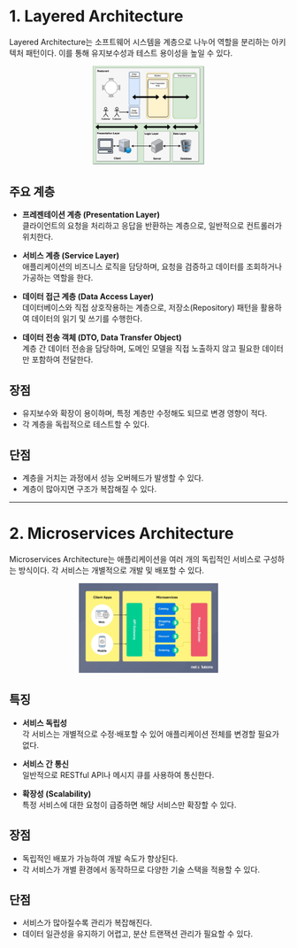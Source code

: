 # 1. Layered Architecture

Layered Architecture는 소프트웨어 시스템을 계층으로 나누어 역할을 분리하는 아키텍처 패턴이다. 이를 통해 유지보수성과 테스트 용이성을 높일 수 있다.

<div align="center">
<img src="./weekly11/layer.webp" width="40%" height="40%">
</div>

## 주요 계층

- **프레젠테이션 계층 (Presentation Layer)**  
  클라이언트의 요청을 처리하고 응답을 반환하는 계층으로, 일반적으로 컨트롤러가 위치한다.

- **서비스 계층 (Service Layer)**  
  애플리케이션의 비즈니스 로직을 담당하며, 요청을 검증하고 데이터를 조회하거나 가공하는 역할을 한다.

- **데이터 접근 계층 (Data Access Layer)**  
  데이터베이스와 직접 상호작용하는 계층으로, 저장소(Repository) 패턴을 활용하여 데이터의 읽기 및 쓰기를 수행한다.

- **데이터 전송 객체 (DTO, Data Transfer Object)**  
  계층 간 데이터 전송을 담당하며, 도메인 모델을 직접 노출하지 않고 필요한 데이터만 포함하여 전달한다.

## 장점

- 유지보수와 확장이 용이하며, 특정 계층만 수정해도 되므로 변경 영향이 적다.
- 각 계층을 독립적으로 테스트할 수 있다.

## 단점

- 계층을 거치는 과정에서 성능 오버헤드가 발생할 수 있다.
- 계층이 많아지면 구조가 복잡해질 수 있다.

---

# 2. Microservices Architecture

Microservices Architecture는 애플리케이션을 여러 개의 독립적인 서비스로 구성하는 방식이다. 각 서비스는 개별적으로 개발 및 배포할 수 있다.

<div align="center">
<img src="./weekly11/micro.webp" width="50%" height="50%">
</div>

## 특징

- **서비스 독립성**  
  각 서비스는 개별적으로 수정·배포할 수 있어 애플리케이션 전체를 변경할 필요가 없다.

- **서비스 간 통신**  
  일반적으로 RESTful API나 메시지 큐를 사용하여 통신한다.

- **확장성 (Scalability)**  
  특정 서비스에 대한 요청이 급증하면 해당 서비스만 확장할 수 있다.

## 장점

- 독립적인 배포가 가능하여 개발 속도가 향상된다.
- 각 서비스가 개별 환경에서 동작하므로 다양한 기술 스택을 적용할 수 있다.

## 단점

- 서비스가 많아질수록 관리가 복잡해진다.
- 데이터 일관성을 유지하기 어렵고, 분산 트랜잭션 관리가 필요할 수 있다.
